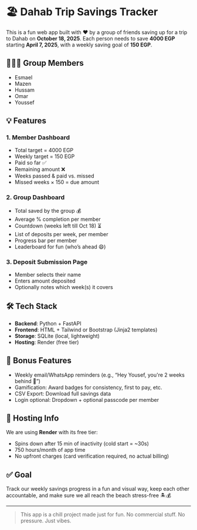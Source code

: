 # 🏖️ Dahab Trip Savings Tracker

This is a fun web app built with ❤️ by a group of friends saving up for a trip to Dahab on **October 18, 2025**. Each person needs to save **4000 EGP** starting **April 7, 2025**, with a weekly saving goal of **150 EGP**.

## 👨‍👩‍👦 Group Members
- Esmael
- Mazen
- Hussam
- Omar
- Youssef

## 💡 Features

### 1. Member Dashboard
- Total target = 4000 EGP
- Weekly target = 150 EGP
- Paid so far ✅
- Remaining amount ❌
- Weeks passed & paid vs. missed
- Missed weeks × 150 = due amount

### 2. Group Dashboard
- Total saved by the group 💰
- Average % completion per member
- Countdown (weeks left till Oct 18) ⏳
- List of deposits per week, per member
- Progress bar per member
- Leaderboard for fun (who’s ahead 😄)

### 3. Deposit Submission Page
- Member selects their name
- Enters amount deposited
- Optionally notes which week(s) it covers

## 🛠 Tech Stack
- **Backend**: Python + FastAPI
- **Frontend**: HTML + Tailwind or Bootstrap (Jinja2 templates)
- **Storage**: SQLite (local, lightweight)
- **Hosting**: Render (free tier)

## 🧠 Bonus Features
- Weekly email/WhatsApp reminders (e.g., “Hey Yousef, you're 2 weeks behind 👀”)
- Gamification: Award badges for consistency, first to pay, etc.
- CSV Export: Download full savings data
- Login optional: Dropdown + optional passcode per member

## 🔗 Hosting Info
We are using **Render** with its free tier:
- Spins down after 15 min of inactivity (cold start = ~30s)
- 750 hours/month of app time
- No upfront charges (card verification required, no actual billing)

## ✅ Goal
Track our weekly savings progress in a fun and visual way, keep each other accountable, and make sure we all reach the beach stress-free 🏝️💰

---

> This app is a chill project made just for fun. No commercial stuff. No pressure. Just vibes.

